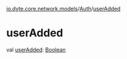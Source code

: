 [io.dyte.core.network.models](../index.md)/[Auth](index.md)/[userAdded](user-added.md)

# userAdded


val [userAdded](user-added.md): [Boolean](https://kotlinlang.org/api/latest/jvm/stdlib/kotlin/-boolean/index.html)
